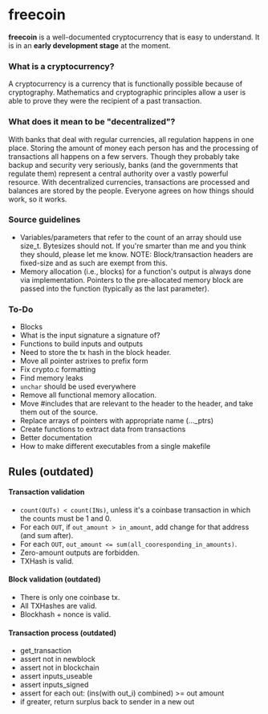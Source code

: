 # freecoin

**freecoin** is a well-documented cryptocurrency that is easy to understand. It is in an **early development stage** at the moment.

### What is a cryptocurrency?

A cryptocurrency is a currency that is functionally possible because of cryptography. Mathematics and cryptographic principles allow a user is able to prove they were the recipient of a past transaction.

### What does it mean to be "decentralized"?

With banks that deal with regular currencies, all regulation happens in one place. Storing the amount of money each person has and the processing of transactions all happens on a few servers. Though they probably take backup and security very seriously, banks (and the governments that regulate them) represent a central authority over a vastly powerful resource. With decentralized currencies, transactions are processed and balances are stored by the people. Everyone agrees on how things should work, so it works. 

### Source guidelines
* Variables/parameters that refer to the count of an array should use size_t. Bytesizes should not. If you're smarter than me and you think they should, please let me know. NOTE: Block/transaction headers are fixed-size and as such are exempt from this.
* Memory allocation (i.e., blocks) for a function's output is always done via implementation. Pointers to the pre-allocated memory block are passed into the function (typically as the last parameter).


### To-Do
* Blocks
* What is the input signature a signature of?
* Functions to build inputs and outputs
* Need to store the tx hash in the block header.
* Move all pointer astrixes to prefix form
* Fix crypto.c formatting
* Find memory leaks
* `unchar` should be used everywhere
* Remove all functional memory allocation.
* Move #includes that are relevant to the header to the header, and take them out of the source.
* Replace arrays of pointers with appropriate name (..._ptrs)
* Create functions to extract data from transactions
* Better documentation
* How to make different executables from a single makefile



## Rules **(outdated)**

#### Transaction validation
- `count(OUTs) < count(INs)`, unless it's a coinbase transaction in which the counts must be 1 and 0.
- For each `OUT`, if `out_amount > in_amount`, add change for that address (and sum after).
- For each `OUT`, `out_amount <= sum(all_cooresponding_in_amounts)`.
- Zero-amount outputs are forbidden.
- TXHash is valid.

#### Block validation **(outdated)**
- There is only one coinbase tx.
- All TXHashes are valid.
- Blockhash + nonce is valid.


#### Transaction process **(outdated)**

- get_transaction
- assert not in newblock
- assert not in blockchain
- assert inputs_useable
- assert inputs_signed
- assert for each out: (ins(with out_i) combined) >= out amount
 - if greater, return surplus back to sender in a new out

